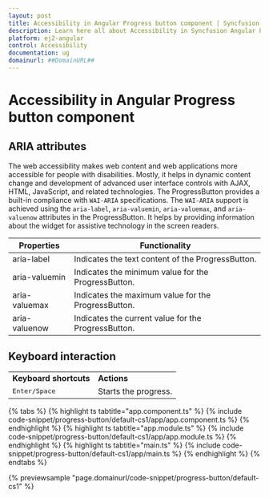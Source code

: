 ```yaml
---
layout: post
title: Accessibility in Angular Progress button component | Syncfusion
description: Learn here all about Accessibility in Syncfusion Angular Progress button component of Syncfusion Essential JS 2 and more.
platform: ej2-angular
control: Accessibility 
documentation: ug
domainurl: ##DomainURL##
---
```


# Accessibility in Angular Progress button component

## ARIA attributes

The web accessibility makes web content and web applications more accessible for people with disabilities. Mostly, it helps in dynamic content change and development of advanced user interface controls with AJAX, HTML, JavaScript, and related technologies. The ProgressButton provides a built-in compliance with `WAI-ARIA` specifications. The `WAI-ARIA` support is achieved using the `aria-label`, `aria-valuemin`, `aria-valuemax`, and `aria-valuenow` attributes in the ProgressButton. It helps by providing information about the widget for assistive technology in the screen readers.

| Properties | Functionality |
| ------------ | ----------------------- |
| aria-label | Indicates the text content of the ProgressButton. |
| aria-valuemin | Indicates the minimum value for the ProgressButton. |
| aria-valuemax | Indicates the maximum value for the ProgressButton. |
| aria-valuenow | Indicates the current value for the ProgressButton. |

## Keyboard interaction

<!-- markdownlint-disable MD033 -->

<table>
<tr>
<td>
<b>Keyboard shortcuts</b></td><td>
<b>Actions</b></td></tr>
<tr>
<td>
<kbd>Enter/Space</kbd></td><td>
Starts the progress.</td></tr>
</table>

{% tabs %}
{% highlight ts tabtitle="app.component.ts" %}
{% include code-snippet/progress-button/default-cs1/app/app.component.ts %}
{% endhighlight %}
{% highlight ts tabtitle="app.module.ts" %}
{% include code-snippet/progress-button/default-cs1/app/app.module.ts %}
{% endhighlight %}
{% highlight ts tabtitle="main.ts" %}
{% include code-snippet/progress-button/default-cs1/app/main.ts %}
{% endhighlight %}
{% endtabs %}
  
{% previewsample "page.domainurl/code-snippet/progress-button/default-cs1" %}